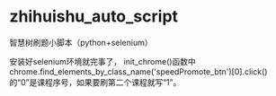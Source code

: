 # zhihuishu_auto_script
智慧树刷题小脚本（python+selenium）

安装好selenium环境就完事了，
init_chrome()函数中chrome.find_elements_by_class_name('speedPromote_btn')[0].click()的“0”是课程序号，如果要刷第二个课程就写“1”。
